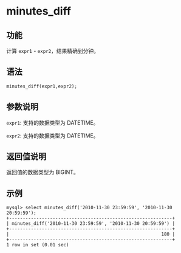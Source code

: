 # minutes_diff

## 功能

计算 `expr1` - `expr2`，结果精确到分钟。

## 语法

```Haskell
minutes_diff(expr1,expr2);
```

## 参数说明

`expr1`: 支持的数据类型为 DATETIME。

`expr2`: 支持的数据类型为 DATETIME。

## 返回值说明

返回值的数据类型为 BIGINT。

## 示例

```Plain Text
mysql> select minutes_diff('2010-11-30 23:59:59', '2010-11-30 20:59:59');
+------------------------------------------------------------+
| minutes_diff('2010-11-30 23:59:59', '2010-11-30 20:59:59') |
+------------------------------------------------------------+
|                                                        180 |
+------------------------------------------------------------+
1 row in set (0.01 sec)
```
